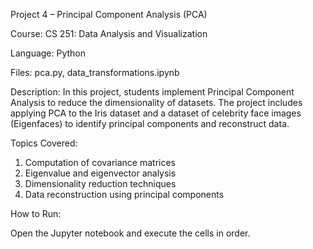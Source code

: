 Project 4 – Principal Component Analysis (PCA)

Course: CS 251: Data Analysis and Visualization

Language: Python

Files: pca.py, data_transformations.ipynb

Description:
In this project, students implement Principal Component Analysis to reduce the dimensionality of datasets. The project includes applying PCA to the Iris dataset and a dataset of celebrity face images (Eigenfaces) to identify principal components and reconstruct data.

Topics Covered:
1. Computation of covariance matrices
2. Eigenvalue and eigenvector analysis
3. Dimensionality reduction techniques
4. Data reconstruction using principal components

How to Run:

Open the Jupyter notebook and execute the cells in order.
